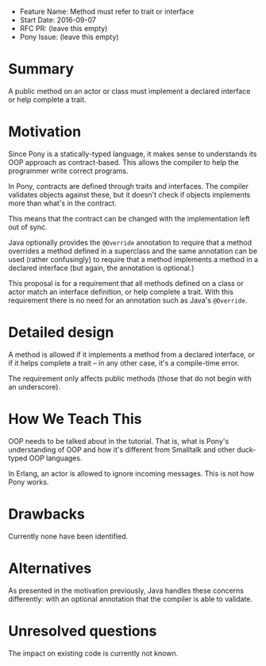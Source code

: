 - Feature Name: Method must refer to trait or interface
- Start Date: 2016-09-07
- RFC PR: (leave this empty)
- Pony Issue: (leave this empty)

# Summary

A public method on an actor or class must implement a declared interface or help complete a trait.

# Motivation

Since Pony is a statically-typed language, it makes sense to understands its OOP approach as contract-based. This allows the compiler to help the programmer write correct programs.

In Pony, contracts are defined through traits and interfaces. The compiler validates objects against these, but it doesn't check if objects implements more than what's in the contract.

This means that the contract can be changed with the implementation left out of sync.

Java optionally provides the ``@Override`` annotation to require that a method overrides a method defined in a superclass and the same annotation can be used (rather confusingly) to require that a method implements a method in a declared interface (but again, the annotation is optional.)

This proposal is for a requirement that all methods defined on a class or actor match an interface definition, or help complete a trait. With this requirement there is no need for an annotation such as Java's ``@Override``.

# Detailed design

A method is allowed if it implements a method from a declared interface, or if it helps complete a trait – in any other case, it's a compile-time error.

The requirement only affects public methods (those that do not begin with an underscore).

# How We Teach This

OOP needs to be talked about in the tutorial. That is, what is Pony's
understanding of OOP and how it's different from Smalltalk and other
duck-typed OOP languages.

In Erlang, an actor is allowed to ignore incoming messages. This is
not how Pony works.

# Drawbacks

Currently none have been identified.

# Alternatives

As presented in the motivation previously, Java handles these concerns differently: with an optional annotation that the compiler is able to validate.

# Unresolved questions

The impact on existing code is currently not known.
